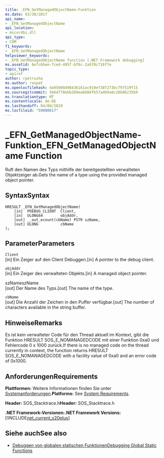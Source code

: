 ```yaml
---
title: _EFN_GetManagedObjectName-Funktion
ms.date: 03/30/2017
api_name:
- _EFN_GetManagedObjectName
api_location:
- mscordbi.dll
api_type:
- COM
f1_keywords:
- _EFN_GetManagedObjectName
helpviewer_keywords:
- _EFN_GetManagedObjectName function [.NET Framework debugging]
ms.assetid: 6e7c6bee-7ced-495f-bf6c-2a5f0c716f7e
topic_type:
- apiref
author: rpetrusha
ms.author: ronpet
ms.openlocfilehash: 4a95008d98436161ac919ef307273bc797519f15
ms.sourcegitcommit: 5b6d778ebb269ee6684fb57ad69a8c28b06235b9
ms.translationtype: MT
ms.contentlocale: de-DE
ms.lasthandoff: 04/08/2019
ms.locfileid: "59080617"
---
```

# <a name="efngetmanagedobjectname-function"></a><span data-ttu-id="a7cb9-102">_EFN_GetManagedObjectName-Funktion</span><span class="sxs-lookup"><span data-stu-id="a7cb9-102">_EFN_GetManagedObjectName Function</span></span>
<span data-ttu-id="a7cb9-103">Ruft den Namen des Typs mithilfe der bereitgestellten verwalteten Objektzeiger ab.</span><span class="sxs-lookup"><span data-stu-id="a7cb9-103">Gets the name of a type using the provided managed object pointer.</span></span>  
  
## <a name="syntax"></a><span data-ttu-id="a7cb9-104">Syntax</span><span class="sxs-lookup"><span data-stu-id="a7cb9-104">Syntax</span></span>  
  
```  
HRESULT _EFN_GetManagedObjectName(  
    [in]  PDEBUG_CLIENT  Client,  
    [in]  ULONG64        objAddr,  
    [out] __out_ecount(cbName) PSTR szName,  
    [out] ULONG          cbName  
);  
```  
  
## <a name="parameters"></a><span data-ttu-id="a7cb9-105">Parameter</span><span class="sxs-lookup"><span data-stu-id="a7cb9-105">Parameters</span></span>  
 `Client`  
 <span data-ttu-id="a7cb9-106">[in] Ein Zeiger auf den Client Debuggen.</span><span class="sxs-lookup"><span data-stu-id="a7cb9-106">[in] A pointer to the debug client.</span></span>  
  
 `objAddr`  
 <span data-ttu-id="a7cb9-107">[in] Ein Zeiger des verwalteten Objekts.</span><span class="sxs-lookup"><span data-stu-id="a7cb9-107">[in] A managed object pointer.</span></span>  
  
 <span data-ttu-id="a7cb9-108">szName</span><span class="sxs-lookup"><span data-stu-id="a7cb9-108">szName</span></span>  
 <span data-ttu-id="a7cb9-109">[out] Der Name des Typs.</span><span class="sxs-lookup"><span data-stu-id="a7cb9-109">[out] The name of the type.</span></span>  
  
 `cbName`  
 <span data-ttu-id="a7cb9-110">[out] Die Anzahl der Zeichen in den Puffer verfügbar.</span><span class="sxs-lookup"><span data-stu-id="a7cb9-110">[out] The number of characters available in the string buffer.</span></span>  
  
## <a name="remarks"></a><span data-ttu-id="a7cb9-111">Hinweise</span><span class="sxs-lookup"><span data-stu-id="a7cb9-111">Remarks</span></span>  
 <span data-ttu-id="a7cb9-112">Es ist kein verwalteter Code für den Thread aktuell im Kontext, gibt die Funktion HRESULT SOS_E_NOMANAGEDCODE mit einer Funktion 0xa0 und Fehlercode 0 x 1000 zurück.</span><span class="sxs-lookup"><span data-stu-id="a7cb9-112">If there is no managed code on the thread currently in context, the function returns HRESULT SOS_E_NOMANAGEDCODE with a facility value of 0xa0 and an error code of 0x1000.</span></span>  
  
## <a name="requirements"></a><span data-ttu-id="a7cb9-113">Anforderungen</span><span class="sxs-lookup"><span data-stu-id="a7cb9-113">Requirements</span></span>  
 <span data-ttu-id="a7cb9-114">**Plattformen:** Weitere Informationen finden Sie unter [Systemanforderungen](../../../../docs/framework/get-started/system-requirements.md).</span><span class="sxs-lookup"><span data-stu-id="a7cb9-114">**Platforms:** See [System Requirements](../../../../docs/framework/get-started/system-requirements.md).</span></span>  
  
 <span data-ttu-id="a7cb9-115">**Header:** SOS_Stacktrace.h</span><span class="sxs-lookup"><span data-stu-id="a7cb9-115">**Header:** SOS_Stacktrace.h</span></span>  
  
 **<span data-ttu-id="a7cb9-116">.NET Framework-Versionen:</span><span class="sxs-lookup"><span data-stu-id="a7cb9-116">.NET Framework Versions:</span></span>** [!INCLUDE[net_current_v20plus](../../../../includes/net-current-v20plus-md.md)]  
  
## <a name="see-also"></a><span data-ttu-id="a7cb9-117">Siehe auch</span><span class="sxs-lookup"><span data-stu-id="a7cb9-117">See also</span></span>

- [<span data-ttu-id="a7cb9-118">Debuggen von globalen statischen Funktionen</span><span class="sxs-lookup"><span data-stu-id="a7cb9-118">Debugging Global Static Functions</span></span>](../../../../docs/framework/unmanaged-api/debugging/debugging-global-static-functions.md)
